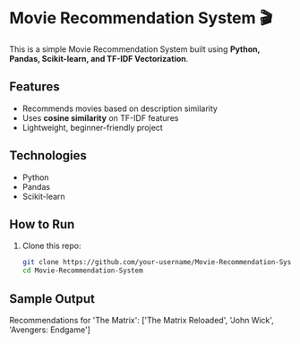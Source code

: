 # Movie Recommendation System 🎬

This is a simple Movie Recommendation System built using **Python, Pandas, Scikit-learn, and TF-IDF Vectorization**.

## Features
- Recommends movies based on description similarity
- Uses **cosine similarity** on TF-IDF features
- Lightweight, beginner-friendly project

## Technologies
- Python
- Pandas
- Scikit-learn

## How to Run
1. Clone this repo:
   ```bash
   git clone https://github.com/your-username/Movie-Recommendation-System.git
   cd Movie-Recommendation-System

## Sample Output
Recommendations for 'The Matrix':
['The Matrix Reloaded', 'John Wick', 'Avengers: Endgame']

